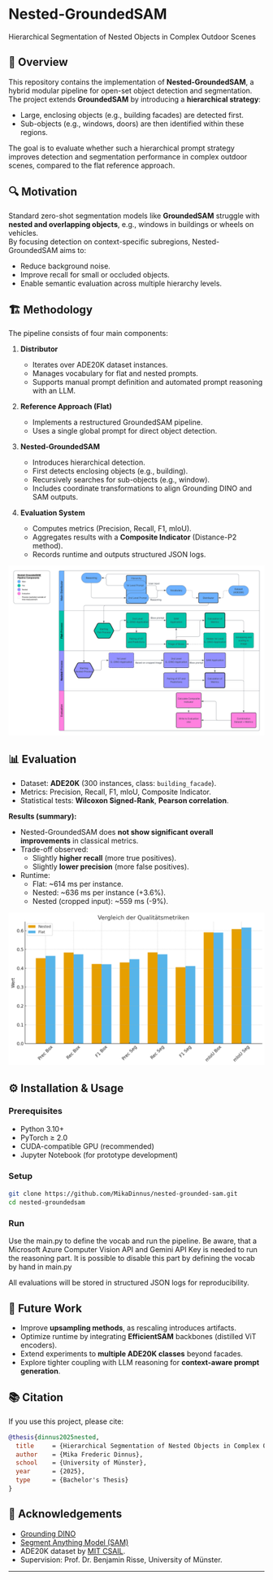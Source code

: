 # Nested-GroundedSAM  
Hierarchical Segmentation of Nested Objects in Complex Outdoor Scenes  

## 📖 Overview  
This repository contains the implementation of **Nested-GroundedSAM**, a hybrid modular pipeline for open-set object detection and segmentation.  
The project extends **GroundedSAM** by introducing a **hierarchical strategy**:  
- Large, enclosing objects (e.g., building facades) are detected first.  
- Sub-objects (e.g., windows, doors) are then identified within these regions.  

The goal is to evaluate whether such a hierarchical prompt strategy improves detection and segmentation performance in complex outdoor scenes, compared to the flat reference approach.  

## 🔍 Motivation  
Standard zero-shot segmentation models like **GroundedSAM** struggle with **nested and overlapping objects**, e.g., windows in buildings or wheels on vehicles.  
By focusing detection on context-specific subregions, Nested-GroundedSAM aims to:  
- Reduce background noise.  
- Improve recall for small or occluded objects.  
- Enable semantic evaluation across multiple hierarchy levels.  

## 🏗️ Methodology  
The pipeline consists of four main components:  
1. **Distributor**  
   - Iterates over ADE20K dataset instances.  
   - Manages vocabulary for flat and nested prompts.  
   - Supports manual prompt definition and automated prompt reasoning with an LLM.  

2. **Reference Approach (Flat)**  
   - Implements a restructured GroundedSAM pipeline.  
   - Uses a single global prompt for direct object detection.  

3. **Nested-GroundedSAM**  
   - Introduces hierarchical detection.  
   - First detects enclosing objects (e.g., building).  
   - Recursively searches for sub-objects (e.g., window).  
   - Includes coordinate transformations to align Grounding DINO and SAM outputs.  

4. **Evaluation System**  
   - Computes metrics (Precision, Recall, F1, mIoU).  
   - Aggregates results with a **Composite Indicator** (Distance-P2 method).  
   - Records runtime and outputs structured JSON logs.  

<p align="center">  
  <img src="images/NGS_Pipeline.png" width="700"/>  
</p>  

## 📊 Evaluation  
- Dataset: **ADE20K** (300 instances, class: `building_facade`).  
- Metrics: Precision, Recall, F1, mIoU, Composite Indicator.  
- Statistical tests: **Wilcoxon Signed-Rank**, **Pearson correlation**.  

**Results (summary):**  
- Nested-GroundedSAM does **not show significant overall improvements** in classical metrics.  
- Trade-off observed:  
  - Slightly **higher recall** (more true positives).  
  - Slightly **lower precision** (more false positives).  
- Runtime:  
  - Flat: ~614 ms per instance.  
  - Nested: ~636 ms per instance (+3.6%).  
  - Nested (cropped input): ~559 ms (-9%).  

<p align="center">  
  <img src="images/vergleich_metriken.png" width="600"/>  
</p>  

## ⚙️ Installation & Usage  

### Prerequisites  
- Python 3.10+  
- PyTorch ≥ 2.0  
- CUDA-compatible GPU (recommended)  
- Jupyter Notebook (for prototype development)  

### Setup  
```bash
git clone https://github.com/MikaDinnus/nested-grounded-sam.git
cd nested-groundedsam
```

### Run
Use the main.py to define the vocab and run the pipeline. Be aware, that a Microsoft Azure Computer Vision API and Gemini API Key is needed to run the reasoning part. It is possible to disable this part by defining the vocab by hand in main.py
 
All evaluations will be stored in structured JSON logs for reproducibility.  

## 🚀 Future Work  
- Improve **upsampling methods**, as rescaling introduces artifacts.  
- Optimize runtime by integrating **EfficientSAM** backbones (distilled ViT encoders).  
- Extend experiments to **multiple ADE20K classes** beyond facades.  
- Explore tighter coupling with LLM reasoning for **context-aware prompt generation**.  

## 📚 Citation  
If you use this project, please cite:  

```bibtex
@thesis{dinnus2025nested,
  title     = {Hierarchical Segmentation of Nested Objects in Complex Outdoor Scenes with GroundedSAM},
  author    = {Mika Frederic Dinnus},
  school    = {University of Münster},
  year      = {2025},
  type      = {Bachelor's Thesis}
}
```

## 🙏 Acknowledgements  
- [Grounding DINO](https://github.com/IDEA-Research/GroundingDINO)  
- [Segment Anything Model (SAM)](https://github.com/facebookresearch/segment-anything)  
- ADE20K dataset by [MIT CSAIL](https://groups.csail.mit.edu/vision/datasets/ADE20K/).  
- Supervision: Prof. Dr. Benjamin Risse, University of Münster.  

---
